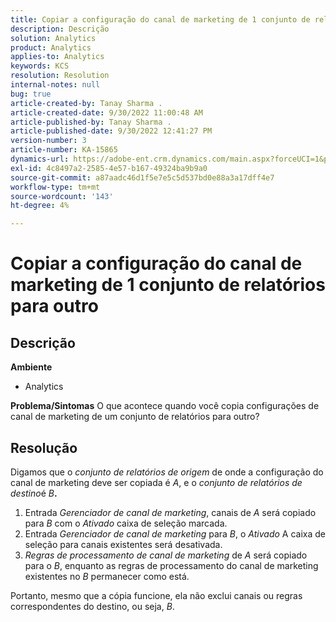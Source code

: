 ```yaml
---
title: Copiar a configuração do canal de marketing de 1 conjunto de relatórios para outro
description: Descrição
solution: Analytics
product: Analytics
applies-to: Analytics
keywords: KCS
resolution: Resolution
internal-notes: null
bug: true
article-created-by: Tanay Sharma .
article-created-date: 9/30/2022 11:00:48 AM
article-published-by: Tanay Sharma .
article-published-date: 9/30/2022 12:41:27 PM
version-number: 3
article-number: KA-15865
dynamics-url: https://adobe-ent.crm.dynamics.com/main.aspx?forceUCI=1&pagetype=entityrecord&etn=knowledgearticle&id=1c0d961e-af40-ed11-9db1-0022480868ff
exl-id: 4c8497a2-2585-4e57-b167-49324ba9b9a0
source-git-commit: a87aadc46d1f5e7e5c5d537bd0e88a3a17dff4e7
workflow-type: tm+mt
source-wordcount: '143'
ht-degree: 4%

---
```


# Copiar a configuração do canal de marketing de 1 conjunto de relatórios para outro

## Descrição

<b>Ambiente</b>
- Analytics



<b>Problema/Sintomas</b>
O que acontece quando você copia configurações de canal de marketing de um conjunto de relatórios para outro?


## Resolução


Digamos que o *conjunto de relatórios de origem* de onde a configuração do canal de marketing deve ser copiada é *A*, e o *conjunto de relatórios de destino*&#x200B;é *B<b>*.</b>

1. Entrada *Gerenciador de canal de marketing*, canais de *A* será copiado para *B* com o *Ativado* caixa de seleção marcada.
2. Entrada *Gerenciador de canal de marketing* para *B*, o *Ativado* A caixa de seleção para canais existentes será desativada.
3. *Regras de processamento de canal de marketing* de *A* será copiado para o *B*, enquanto as regras de processamento do canal de marketing existentes no *B* permanecer como está.


Portanto, mesmo que a cópia funcione, ela não exclui canais ou regras correspondentes do destino, ou seja, *B*.
